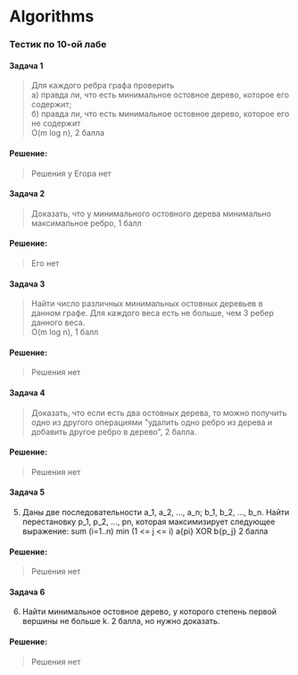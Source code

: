 # Algorithms
### Тестик по 10-ой лабе
#### Задача 1  
  > Для каждого ребра графа проверить  
  > а) правда ли, что есть минимальное остовное дерево, которое его содержит;  
  > б) правда ли, что есть минимальное остовное дерево, которое его не содержит  
  > O(m log n), 2 балла  
#### Решение:  
  > Решения у Егора нет
#### Задача 2  
  > Доказать, что у минимального остовного дерева минимально максимальное ребро, 1 балл
#### Решение:  
  > Его нет
#### Задача 3  
  > Найти число различных минимальных остовных деревьев в данном графе. Для каждого веса есть не больше, чем 3 ребер данного веса.  
  > O(m log n), 1 балл
#### Решение:  
  > Решения нет
#### Задача 4  
  > Доказать, что если есть два остовных дерева, то можно получить одно из другого операциями "удалить одно ребро из дерева и добавить другое ребро в дерево", 2 балла.
#### Решение:  
  > Решения нет
#### Задача 5
5) Даны две последовательности a_1, a_2, ..., a_n; b_1, b_2, ..., b_n.
Найти перестановку p_1, p_2, ..., pn, которая максимизирует следующее выражение:
sum (i=1..n) min (1 <= j <= i) a{pi} XOR b{p_j}
2 балла
#### Решение:  
  > Решения нет
#### Задача 6
6) Найти минимальное остовное дерево, у которого степень первой вершины не больше k. 2 балла, но нужно доказать.
#### Решение:  
  > Решения нет
